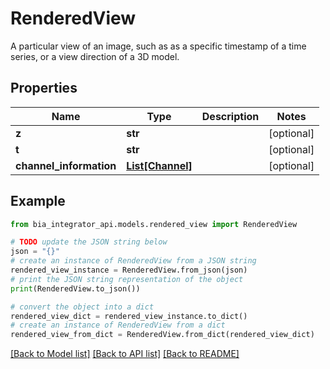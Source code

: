 # RenderedView

A particular view of an image, such as as a specific timestamp of a time series, or a view direction of a 3D model.

## Properties

Name | Type | Description | Notes
------------ | ------------- | ------------- | -------------
**z** | **str** |  | [optional] 
**t** | **str** |  | [optional] 
**channel_information** | [**List[Channel]**](Channel.md) |  | [optional] 

## Example

```python
from bia_integrator_api.models.rendered_view import RenderedView

# TODO update the JSON string below
json = "{}"
# create an instance of RenderedView from a JSON string
rendered_view_instance = RenderedView.from_json(json)
# print the JSON string representation of the object
print(RenderedView.to_json())

# convert the object into a dict
rendered_view_dict = rendered_view_instance.to_dict()
# create an instance of RenderedView from a dict
rendered_view_from_dict = RenderedView.from_dict(rendered_view_dict)
```
[[Back to Model list]](../README.md#documentation-for-models) [[Back to API list]](../README.md#documentation-for-api-endpoints) [[Back to README]](../README.md)


